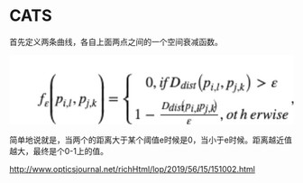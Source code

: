 # CATS





首先定义两条曲线，各自上面两点之间的一个空间衰减函数。

![](media/15688875616388/15688982260506.jpg)

简单地说就是，当两个的距离大于某个阈值e时候是0，当小于e时候。距离越近值越大，最终是个0-1上的值。

http://www.opticsjournal.net/richHtml/lop/2019/56/15/151002.html

